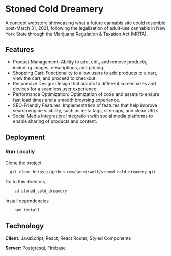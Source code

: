# Stoned Cold Dreamery


A concept webstore showcasing what a future cannabis site could resemble post-March 31, 2021, following the legalization of adult-use cannabis in New York State through the Marijuana Regulation & Taxation Act (MRTA).


## Features

- Product Management: Ability to add, edit, and remove products, including images, descriptions, and pricing.
- Shopping Cart: Functionality to allow users to add products to a cart, view the cart, and proceed to checkout.
- Responsive Design: Design that adapts to different screen sizes and devices for a seamless user experience.
- Performance Optimization: Optimization of code and assets to ensure fast load times and a smooth browsing experience.
- SEO-Friendly Features: Implementation of features that help improve search engine visibility, such as meta tags, sitemaps, and clean URLs.
- Social Media Integration: Integration with social media platforms to enable sharing of products and content.
## Deployment

### Run Locally
Clone the project

```bash
  git clone https://github.com/jonnicwolf/stoned_cold_dreamery.git
```
Go to this directory
```bash
    cd stoned_cold_dreamery
```
Install dependencies
```bash
    npm install
```



## Technology
**Client:** JavaScript, React, React Router, Styled Components

**Server:** Postgresql, Firebase

